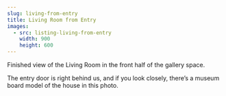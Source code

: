```yaml
---
slug: living-from-entry
title: Living Room from Entry
images:
  - src: listing-living-from-entry
    width: 900
    height: 600
---
```

Finished view of the Living Room in the front half of the gallery space.

The entry door is right behind us, and if you look closely, there’s a museum board model of the house in this photo.